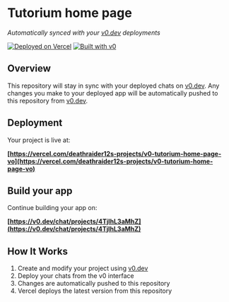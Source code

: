 # Tutorium home page

*Automatically synced with your [v0.dev](https://v0.dev) deployments*

[![Deployed on Vercel](https://img.shields.io/badge/Deployed%20on-Vercel-black?style=for-the-badge&logo=vercel)](https://vercel.com/deathraider12s-projects/v0-tutorium-home-page-vo)
[![Built with v0](https://img.shields.io/badge/Built%20with-v0.dev-black?style=for-the-badge)](https://v0.dev/chat/projects/4TjIhL3aMhZ)

## Overview

This repository will stay in sync with your deployed chats on [v0.dev](https://v0.dev).
Any changes you make to your deployed app will be automatically pushed to this repository from [v0.dev](https://v0.dev).

## Deployment

Your project is live at:

**[https://vercel.com/deathraider12s-projects/v0-tutorium-home-page-vo](https://vercel.com/deathraider12s-projects/v0-tutorium-home-page-vo)**

## Build your app

Continue building your app on:

**[https://v0.dev/chat/projects/4TjIhL3aMhZ](https://v0.dev/chat/projects/4TjIhL3aMhZ)**

## How It Works

1. Create and modify your project using [v0.dev](https://v0.dev)
2. Deploy your chats from the v0 interface
3. Changes are automatically pushed to this repository
4. Vercel deploys the latest version from this repository